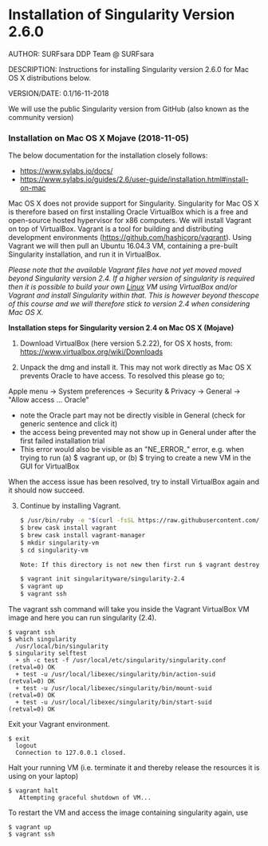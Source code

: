 # Installation of Singularity Version 2.6.0

AUTHOR: SURFsara DDP Team @ SURFsara

DESCRIPTION: Instructions for installing Singularity version 2.6.0 for Mac OS X distributions below.

VERSION/DATE: 0.1/16-11-2018 

We will use the public Singularity version from GitHub (also known as the community version)

### Installation on Mac OS X Mojave (2018-11-05)

The below documentation for the installation closely follows: 

- https://www.sylabs.io/docs/
- https://www.sylabs.io/guides/2.6/user-guide/installation.html#install-on-mac

Mac OS X does not provide support for Singularity. Singularity for Mac OS X is therefore based on first installing Oracle VirtualBox which is a free and open-source hosted hypervisor for x86 computers. We will install Vagrant on top of VirtualBox. Vagrant is a tool for building and distributing development environments (https://github.com/hashicorp/vagrant). Using Vagrant we will then pull an Ubuntu 16.04.3 VM, containing a pre-built Singularity installation, and run it in VirtualBox. 

*Please note that the available Vagrant files have not yet moved moved beyond Singularity version 2.4. If a higher version of singularity is required then it is possible to build your own [Linux](https://github.com/maithili-k/singularity-course/blob/master/singularity_install_linux.md) VM using VirtualBox and/or Vagrant and install Singularity within that. This is however beyond thescope of this course and we will therefore stick to version 2.4 when considering Mac OS X.*



**Installation steps for Singularity version 2.4 on Mac OS X (Mojave)**

1. Download VirtualBox (here version 5.2.22), for OS X hosts, from: https://www.virtualbox.org/wiki/Downloads

2. Unpack the dmg and install it. This may not work directly as Mac OS X prevents Oracle to have access. To resolved this please go to;

Apple menu -> System preferences -> Security & Privacy -> General -> "Allow access ... Oracle" 

  * note the Oracle part may not be directly visible in General (check for generic sentence and click it)
  * the access being prevented may not show up in General under after the first failed installation trial
  * This error would also be visible as an "NE_ERROR_" error, e.g. when trying to run (a) $ vagrant up, or (b) $ trying to create a new VM in the GUI for VirtualBox
  
When the access issue has been resolved, try to install VirtualBox again and it should now succeed. 

3. Continue by installing Vagrant.
    
    ```sh
    $ /usr/bin/ruby -e "$(curl -fsSL https://raw.githubusercontent.com/Homebrew/install/master/install)"
    $ brew cask install vagrant
    $ brew cask install vagrant-manager
    $ mkdir singularity-vm
    $ cd singularity-vm
    
    Note: If this directory is not new then first run $ vagrant destroy
    
    $ vagrant init singularityware/singularity-2.4       
    $ vagrant up
    $ vagrant ssh
    ```

The vagrant ssh command will take you inside the Vagrant VirtualBox VM image and here you can run singularity (2.4).

    $ vagrant ssh
    $ which singularity
      /usr/local/bin/singularity
    $ singularity selftest
      + sh -c test -f /usr/local/etc/singularity/singularity.conf                           (retval=0) OK
      + test -u /usr/local/libexec/singularity/bin/action-suid                              (retval=0) OK
      + test -u /usr/local/libexec/singularity/bin/mount-suid                               (retval=0) OK
      + test -u /usr/local/libexec/singularity/bin/start-suid                               (retval=0) OK

Exit your Vagrant environment.
    
    $ exit
      logout
      Connection to 127.0.0.1 closed.

Halt your running VM (i.e. terminate it and thereby release the resources it is using on your laptop)

    $ vagrant halt
       Attempting graceful shutdown of VM...

To restart the VM and access the image containing singularity again, use  

    $ vagrant up  
    $ vagrant ssh

